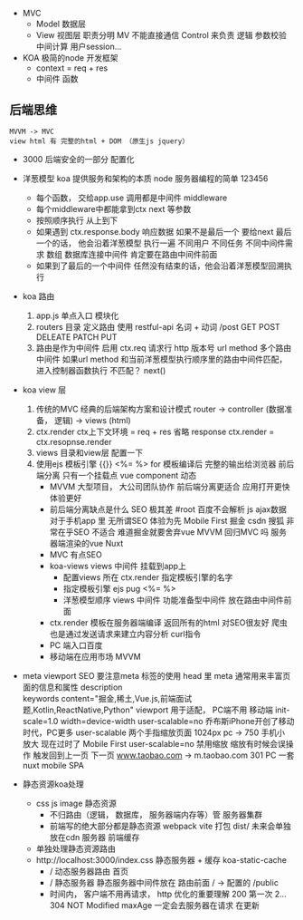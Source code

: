 - MVC
    - Model 数据层
    - View 视图层
    职责分明 MV 不能直接通信 
    Control 来负责 逻辑 参数校验 中间计算 用户session...
- KOA
    极简的node 开发框架
    - context = req + res
    - 中间件
        函数


## 后端思维
    MVVM -> MVC
    view html 有 完整的html + DOM （原生js jquery）
- 3000
    后端安全的一部分
    配置化

- 洋葱模型
    koa 提供服务和架构的本质 node 服务器编程的简单
    123456
    - 每个函数， 交给app.use 调用都是中间件 middleware
    - 每个middleware中都能拿到ctx next 等参数
    - 按照顺序执行 从上到下
    - 如果遇到 ctx.response.body 响应数据
        如果不是最后一个 要给next
        最后一个的话， 他会沿着洋葱模型 执行一遍
        不同用户 不同任务 不同中间件需求
        数组 数据库连接中间件 肯定要在路由中间件前面
    - 如果到了最后的一个中间件 任然没有结束的话，他会沿着洋葱模型回溯执行

- koa 路由
    1. app.js 单点入口 模块化
    2. routers 目录 定义路由
        使用 restful-api 名词 + 动词
        /post  GET POST DELEATE PATCH PUT
    3. 路由是作为中间件 启用
        ctx.req  请求行 http 版本号 url method
        多个路由中间件
        如果url method 和当前洋葱模型执行顺序里的路由中间件匹配， 进入控制器函数执行
        不匹配？ next()

- koa view 层
    1. 传统的MVC
        经典的后端架构方案和设计模式
        router -> controller (数据准备， 逻辑) -> views (html)
    2. ctx.render
        ctx上下文环境  = req + res
        省略 response 
        ctx.render = ctx.resopnse.render
    3. views 目录和view层
        配置一下
    4. 使用ejs 模板引擎
        {{}}
        <%= %>
        for
        模板编译后 完整的输出给浏览器
        前后端分离 只有一个挂载点 vue component 动态
        - MVVM 大型项目， 大公司团队协作
            前后端分离更适合 应用打开更快 体验更好 
        - 前后端分离缺点是什么
            SEO 极其差 #root 百度不会解析 js ajax数据
            对于手机app 里 无所谓SEO 体验为先 Mobile First
            掘金 csdn 搜狐 非常在乎SEO 不适合
            难道掘金就要舍弃vue MVVM 回归MVC 吗
            服务器端渲染的vue Nuxt
        - MVC 有点SEO
        - koa-views views 中间件 挂载到app上
            - 配置views 所在
                ctx.render 指定模板引擎的名字
            - 指定模板引擎 ejs pug
                <%= %>
            - 洋葱模型顺序 views 中间件 功能准备型中间件 放在路由中间件前面
        - ctx.render 
            模板在服务器端编译 返回所有的html 对SEO很友好
             爬虫 也是通过发送请求来建立内容分析 curl指令
        - PC 端入口百度
        - 移动端在应用市场 MVVM


- meta viewport
    SEO  要注意meta 标签的使用
    head 里 meta 通常用来丰富页面的信息和属性
    description  
    keywords  content="掘金,稀土,Vue.js,前端面试题,Kotlin,ReactNative,Python"
    viewport 用于适配， PC端不用
    移动端 init-scale=1.0 width=device-width user-scalable=no
    乔布斯iPhone开创了移动时代，PC更多  user-scalable 两个手指缩放页面
    1024px pc -> 750 手机小 放大
    现在过时了 Mobile First  user-scalable=no 禁用缩放
    缩放有时候会误操作 触发回到上一页 下一页
    www.taobao.com -> m.taobao.com 301
    PC 一套 nuxt
    mobile SPA

- 静态资源koa处理
    - css js image 静态资源
        - 不归路由（逻辑， 数据库， 服务器端内存等）管 服务器集群
        - 前端写的绝大部分都是静态资源 webpack vite 打包 dist/
            未来会单独放在cdn 服务器 前端缓存
    - 单独处理静态资源路由
    - http://localhost:3000/index.css
        静态服务器 + 缓存 koa-static-cache
        - / 动态服务器路由 首页
        - / 静态服务器 静态服务器中间件放在 路由前面
            / -> 配置的 /public 
        - 时间内， 客户端不用再请求， http 优化的重要理解
            200 第一次
            2... 304 NOT Modified
            maxAge 一定会去服务器在请求 在更新